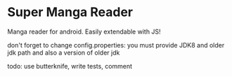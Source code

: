 # Super Manga Reader
Manga reader for android. Easily extendable with JS!

don't forget to change config.properties:
you must provide JDK8 and older jdk path and also a version of older jdk

todo:
use butterknife,
write tests,
comment
